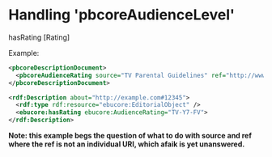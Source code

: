 # Handling 'pbcoreAudienceLevel'

hasRating [Rating]

Example:

```xml
<pbcoreDescriptionDocument>
  <pbcoreAudienceRating source="TV Parental Guidelines" ref="http://www.tvguidelines.org/ratings.htm">TV-Y7-FV</pbcoreAudienceRating>
</pbcoreDescriptionDocument>
```


```xml
<rdf:Description about="http://example.com#12345">
  <rdf:type rdf:resource="ebucore:EditorialObject" />
  <ebucore:hasRating ebucore:AudienceRating="TV-Y7-FV">
</rdf:Description>

```

**Note: this example begs the question of what to do with source and ref where the ref is not an individual URI, which afaik is yet unanswered.**
